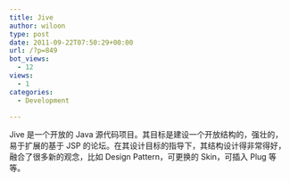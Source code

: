 ```yaml
---
title: Jive
author: wiloon
type: post
date: 2011-09-22T07:50:29+00:00
url: /?p=849
bot_views:
  - 12
views:
  - 1
categories:
  - Development

---
```

Jive 是一个开放的 Java 源代码项目。其目标是建设一个开放结构的，强壮的，易于扩展的基于 JSP 的论坛。在其设计目标的指导下，其结构设计得非常得好，融合了很多新的观念，比如 Design Pattern，可更换的 Skin，可插入 Plug 等等。